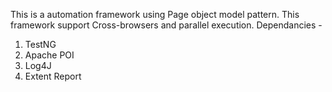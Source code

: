 This is a automation framework using Page object model pattern.
This framework support Cross-browsers and parallel execution.
Dependancies - 
1. TestNG
2. Apache POI
3. Log4J
4. Extent Report

